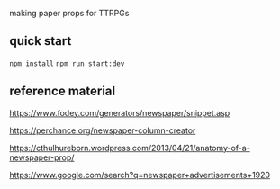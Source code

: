 making paper props for TTRPGs

## quick start

`npm install`
`npm run start:dev`

## reference material

https://www.fodey.com/generators/newspaper/snippet.asp

https://perchance.org/newspaper-column-creator

https://cthulhureborn.wordpress.com/2013/04/21/anatomy-of-a-newspaper-prop/

https://www.google.com/search?q=newspaper+advertisements+1920
